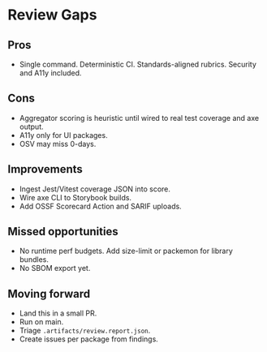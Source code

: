 # Review Gaps

## Pros

- Single command. Deterministic CI. Standards-aligned rubrics. Security and A11y included.

## Cons

- Aggregator scoring is heuristic until wired to real test coverage and axe output.
- A11y only for UI packages.
- OSV may miss 0-days.

## Improvements

- Ingest Jest/Vitest coverage JSON into score.
- Wire axe CLI to Storybook builds.
- Add OSSF Scorecard Action and SARIF uploads.

## Missed opportunities

- No runtime perf budgets. Add size-limit or packemon for library bundles.
- No SBOM export yet.

## Moving forward

- Land this in a small PR.
- Run on main.
- Triage `.artifacts/review.report.json`.
- Create issues per package from findings.
